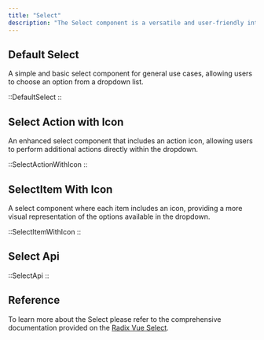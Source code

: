 ```yaml
---
title: "Select"
description: "The Select component is a versatile and user-friendly interface element that enables users to choose from a list of options presented in a dropdown menu. It can be customized with various features, such as icons and actions, to enhance the user experience."
---
```


## Default Select

A simple and basic select component for general use cases, allowing users to choose an option from a dropdown list.

::DefaultSelect
::

## Select Action with Icon

An enhanced select component that includes an action icon, allowing users to perform additional actions directly within the dropdown.

::SelectActionWithIcon
::

## SelectItem With Icon

A select component where each item includes an icon, providing a more visual representation of the options available in the dropdown.

::SelectItemWithIcon
::

## Select Api

::SelectApi
::

## Reference

To learn more about the Select please refer to the comprehensive documentation provided on the [Radix Vue Select](https://www.radix-vue.com/components/select#root).
